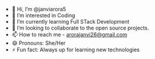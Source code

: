 - 👋 Hi, I’m @janviarora5
- 👀 I’m interested in Coding
- 🌱 I’m currently learning Full STack Development
- 💞️ I’m looking to collaborate to the open source projects.
- 📫 How to reach me - arorajanvi26@gmail.com
- 😄 Pronouns: She/Her
- ⚡ Fun fact: Always up for learning new technologies

<!---
janviarora5/janviarora5 is a ✨ special ✨ repository because its `README.md` (this file) appears on your GitHub profile.
You can click the Preview link to take a look at your changes.
--->
